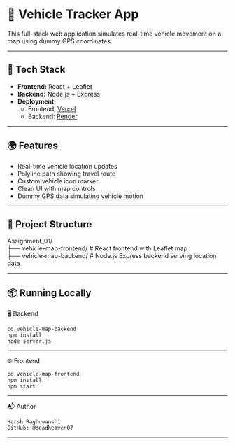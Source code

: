 # 🚗 Vehicle Tracker App

This full-stack web application simulates real-time vehicle movement on a map using dummy GPS coordinates.

---

## 🔧 Tech Stack

- **Frontend:** React + Leaflet
- **Backend:** Node.js + Express
- **Deployment:** 
  - Frontend: [Vercel](https://assignment-01-wheat.vercel.app/)
  - Backend: [Render](https://assignment-01-jy46.onrender.com/)

---

## 🌍 Features

- Real-time vehicle location updates
- Polyline path showing travel route
- Custom vehicle icon marker
- Clean UI with map controls
- Dummy GPS data simulating vehicle motion

---

## 📁 Project Structure                                                                       
Assignment_01/                                                                                       
├── vehicle-map-frontend/ # React frontend with Leaflet map                                                                            
├── vehicle-map-backend/ # Node.js Express backend serving location data                                         

----------------
📦 Running Locally                                                          
---
🖥️ Backend
```
cd vehicle-map-backend
npm install
node server.js
```
--------------
🌐 Frontend
```
cd vehicle-map-frontend
npm install
npm start
```
-------------------
📬 Author                             
```
Harsh Raghuwanshi                                           
GitHub: @deadheaven07
```           
----------
